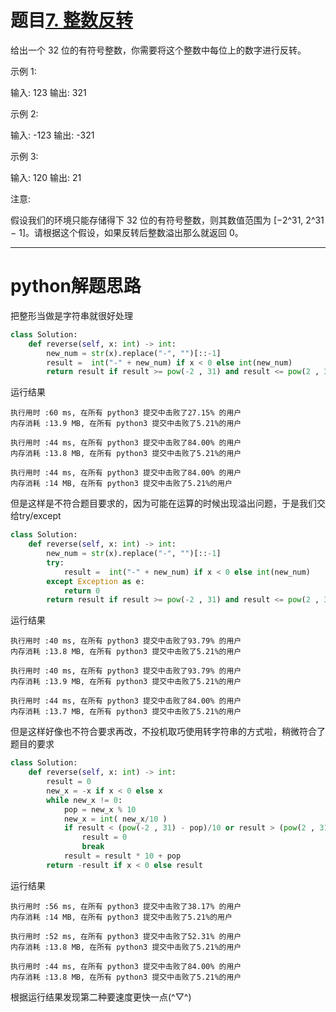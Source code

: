 # 题目[7. 整数反转](https://leetcode-cn.com/problems/reverse-integer/)

给出一个 32 位的有符号整数，你需要将这个整数中每位上的数字进行反转。

示例 1:

输入: 123
输出: 321

 示例 2:

输入: -123
输出: -321

示例 3:

输入: 120
输出: 21

注意:

假设我们的环境只能存储得下 32 位的有符号整数，则其数值范围为 [−2^31,  2^31 − 1]。请根据这个假设，如果反转后整数溢出那么就返回 0。

******

# python解题思路

把整形当做是字符串就很好处理

```python
class Solution:
    def reverse(self, x: int) -> int:
        new_num = str(x).replace("-", "")[::-1]
        result =  int("-" + new_num) if x < 0 else int(new_num)
        return result if result >= pow(-2 , 31) and result <= pow(2 , 31) - 1 else 0
```

运行结果

```
执行用时 :60 ms, 在所有 python3 提交中击败了27.15% 的用户
内存消耗 :13.9 MB, 在所有 python3 提交中击败了5.21%的用户

执行用时 :44 ms, 在所有 python3 提交中击败了84.00% 的用户
内存消耗 :13.8 MB, 在所有 python3 提交中击败了5.21%的用户

执行用时 :44 ms, 在所有 python3 提交中击败了84.00% 的用户
内存消耗 :14 MB, 在所有 python3 提交中击败了5.21%的用户
```

但是这样是不符合题目要求的，因为可能在运算的时候出现溢出问题，于是我们交给try/except

```python
class Solution:
    def reverse(self, x: int) -> int:
        new_num = str(x).replace("-", "")[::-1]
        try:
        	result =  int("-" + new_num) if x < 0 else int(new_num)
        except Exception as e:
        	return 0
        return result if result >= pow(-2 , 31) and result <= pow(2 , 31) - 1 else 0
```

运行结果

```
执行用时 :40 ms, 在所有 python3 提交中击败了93.79% 的用户
内存消耗 :13.8 MB, 在所有 python3 提交中击败了5.21%的用户

执行用时 :40 ms, 在所有 python3 提交中击败了93.79% 的用户
内存消耗 :13.9 MB, 在所有 python3 提交中击败了5.21%的用户

执行用时 :44 ms, 在所有 python3 提交中击败了84.00% 的用户
内存消耗 :13.7 MB, 在所有 python3 提交中击败了5.21%的用户
```

但是这样好像也不符合要求再改，不投机取巧使用转字符串的方式啦，稍微符合了题目的要求

```python
class Solution:
    def reverse(self, x: int) -> int:
        result = 0
        new_x = -x if x < 0 else x
        while new_x != 0:
            pop = new_x % 10
            new_x = int( new_x/10 )
            if result < (pow(-2 , 31) - pop)/10 or result > (pow(2 , 31) - 1 - pop)/10:       
                result = 0
                break
            result = result * 10 + pop
        return -result if x < 0 else result
```

运行结果

```
执行用时 :56 ms, 在所有 python3 提交中击败了38.17% 的用户
内存消耗 :14 MB, 在所有 python3 提交中击败了5.21%的用户

执行用时 :52 ms, 在所有 python3 提交中击败了52.31% 的用户
内存消耗 :13.8 MB, 在所有 python3 提交中击败了5.21%的用户

执行用时 :44 ms, 在所有 python3 提交中击败了84.00% 的用户
内存消耗 :13.8 MB, 在所有 python3 提交中击败了5.21%的用户
```

根据运行结果发现第二种要速度更快一点(^▽^)